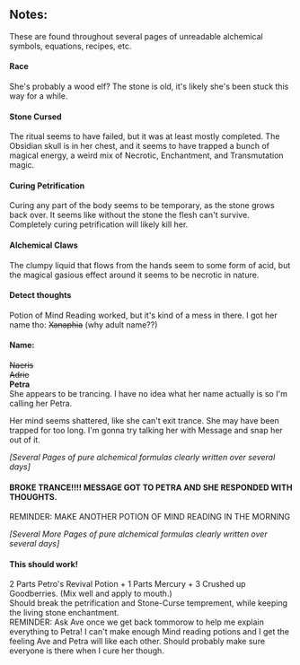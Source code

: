 ## Notes: 
These are found throughout several pages of unreadable alchemical symbols, equations, recipes, etc. 

#### Race
She's probably a wood elf? The stone is old, it's likely she's been stuck this way for a while.

#### Stone Cursed
The ritual seems to have failed, but it was at least mostly completed. The Obsidian skull is in her chest, and it seems to have trapped a bunch of magical energy, a weird mix of Necrotic, Enchantment, and Transmutation magic.

#### Curing Petrification 
Curing any part of the body seems to be temporary, as the stone grows back over. It seems like without the stone the flesh can't survive. Completely curing petrification will likely kill her.

#### Alchemical Claws
The clumpy liquid that flows from the hands seem to some form of acid, but the magical gasious effect around it seems to be necrotic in nature. 

#### Detect thoughts
Potion of Mind Reading worked, but it's kind of a mess in there. I got her name tho: ~~Xanaphia~~ (why adult name??)

#### Name:
~~Naeris~~ \
~~Adrie~~ \
**Petra** \
She appears to be trancing. I have no idea what her name actually is so I'm calling her Petra.

Her mind seems shattered, like she can't exit trance. She may have been trapped for too long. I'm gonna try talking her with Message and snap her out of it. 

*[Several Pages of pure alchemical formulas clearly written over several days]*

#### BROKE TRANCE!!!! MESSAGE GOT TO PETRA AND SHE RESPONDED WITH THOUGHTS. 
REMINDER: MAKE ANOTHER POTION OF MIND READING IN THE MORNING

*[Several More Pages of pure alchemical formulas clearly written over several days]*

#### This should work!
2 Parts Petro's Revival Potion + 1 Parts Mercury + 3 Crushed up Goodberries. (Mix well and apply to mouth.) \
Should break the petrification and Stone-Curse temprement, while keeping the living stone enchantment. \
REMINDER: Ask Ave once we get back tommorow to help me explain everything to Petra! I can't make enough Mind reading potions and I get the feeling Ave and Petra will like each other. Should probably make sure everyone is there when I cure her though.
